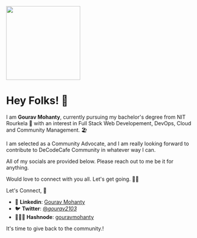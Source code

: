 <img src="https://res.cloudinary.com/divr26z8e/image/upload/v1688019172/WhatsApp_Image_2023-02-16_at_11.30.59_AM_lydi2q.jpg" width="200" height="200"/>

# **Hey Folks!** 👋

I am **Gourav Mohanty**, currently pursuing my bachelor's degree from NIT Rourkela 🏫 with an interest in Full Stack Web Developement, DevOps, Cloud and Community Management. 🏖️

I am selected as a Community Advocate, and I am really looking forward to contribute to DeCodeCafe Community in whatever way I can.

All of my socials are provided below. Please reach out to me be it for anything. 

Would love to connect with you all. Let's get going. 💪🏻

Let's Connect, 🔗

- 👥 **Linkedin**: [Gourav Mohanty](https://www.linkedin.com/in/gourav-mohanty-78006a201/)
- 🐦 **Twitter**: [@_gourav2103_](https://twitter.com/gourav2103)
- 👨🏻‍💻 **Hashnode**: [gouravmohanty](https://gouravmohanty.hashnode.dev)

It's time to give back to the community.!
